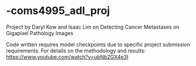 # -coms4995_adl_proj
Project by Daryl Kow and Isaac Lim on Detecting Cancer Metastases on Gigapixel Pathology Images

Code written requires model checkpoints due to specific project submission requirements.
For details on the methodology and results: https://www.youtube.com/watch?v=ubNb2GX4e3I
